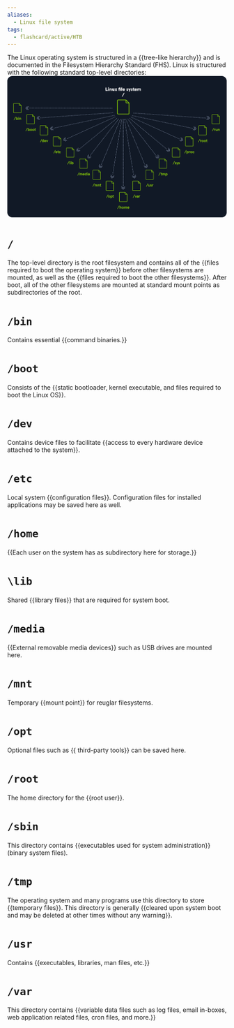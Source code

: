 ```yaml
---
aliases:
  - Linux file system
tags:
  - flashcard/active/HTB
---
```


The Linux operating system is structured in a {{tree-like hierarchy}} and is documented in the Filesystem Hierarchy Standard (FHS). Linux is structured with the following standard top-level directories:
![tree](../images/linuxtree.png)

# `/`
The top-level directory is the root filesystem and contains all of the {{files required to boot the operating system}} before other filesystems are mounted, as well as the {{files required to boot the other filesystems}}. After boot, all of the other filesystems are mounted at standard mount points as subdirectories of the root.

# `/bin` 
Contains essential {{command binaries.}}

# `/boot`
Consists of the {{static bootloader, kernel executable, and files required to boot the Linux OS}}.

# `/dev` 
Contains device files to facilitate {{access to every hardware device attached to the system}}.

# `/etc`
Local system {{configuration files}}. Configuration files for installed applications may be saved here as well.

# `/home` 
{{Each user on the system has as subdirectory here for storage.}}

# `\lib` 
Shared {{library files}} that are required for system boot.

# `/media`
{{External removable media devices}} such as USB drives are mounted here.

# `/mnt` 
Temporary {{mount point}} for reuglar filesystems. 

# `/opt` 
Optional files such as {{ third-party tools}} can be saved here. 

# `/root` 
The home directory for the {{root user}}. 

# `/sbin` 
This directory contains {{executables used for system administration}} (binary system files).

# `/tmp`
The operating system and many programs use this directory to store {{temporary files}}. This directory is generally {{cleared upon system boot and may be deleted at other times without any warning}}.

# `/usr`
Contains {{executables, libraries, man files, etc.}}

# `/var` 
This directory contains {{variable data files such as log files, email in-boxes, web application related files, cron files, and more.}}